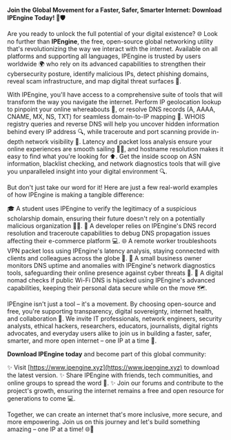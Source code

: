 **Join the Global Movement for a Faster, Safer, Smarter Internet: Download IPEngine Today! 🚀🛡️**

Are you ready to unlock the full potential of your digital existence? 🌐 Look no further than **IPEngine**, the free, open-source global networking utility that's revolutionizing the way we interact with the internet. Available on all platforms and supporting all languages, IPEngine is trusted by users worldwide 🌍 who rely on its advanced capabilities to strengthen their cybersecurity posture, identify malicious IPs, detect phishing domains, reveal scam infrastructure, and map digital threat surfaces 🔐.

With IPEngine, you'll have access to a comprehensive suite of tools that will transform the way you navigate the internet. Perform IP geolocation lookup to pinpoint your online whereabouts 📍, or resolve DNS records (A, AAAA, CNAME, MX, NS, TXT) for seamless domain-to-IP mapping 🔑. WHOIS registry queries and reverse DNS will help you uncover hidden information behind every IP address 🔍, while traceroute and port scanning provide in-depth network visibility 🔎. Latency and packet loss analysis ensure your online experiences are smooth sailing 🚣‍♀️, and hostname resolution makes it easy to find what you're looking for ⬆️. Get the inside scoop on ASN information, blacklist checking, and network diagnostics tools that will give you unparalleled insight into your digital environment 🔍.

But don't just take our word for it! Here are just a few real-world examples of how IPEngine is making a tangible difference:

🎓 A student uses IPEngine to verify the legitimacy of a suspicious scholarship domain, ensuring their future doesn't rely on a potentially malicious organization 🙅‍♂️.
🔧 A developer relies on IPEngine's DNS record resolution and traceroute capabilities to debug DNS propagation issues affecting their e-commerce platform 💻.
🌐 A remote worker troubleshoots VPN packet loss using IPEngine's latency analysis, staying connected with clients and colleagues across the globe 📡.
💼 A small business owner monitors DNS uptime and anomalies with IPEngine's network diagnostics tools, safeguarding their online presence against cyber threats 🚨.
🌟 A digital nomad checks if public Wi-Fi DNS is hijacked using IPEngine's advanced capabilities, keeping their personal data secure while on the move 🗺️.

IPEngine isn't just a tool – it's a movement. By choosing open-source and free, you're supporting transparency, digital sovereignty, internet health, and collaboration 🌈. We invite IT professionals, network engineers, security analysts, ethical hackers, researchers, educators, journalists, digital rights advocates, and everyday users alike to join us in building a faster, safer, smarter, and more open internet – one IP at a time 🔑.

**Download IPEngine today** and become part of this global community:

✨ Visit [https://www.ipengine.xyz](https://www.ipengine.xyz) to download the latest version.
✨ Share IPEngine with friends, tech communities, and online groups to spread the word 📢.
✨ Join our forums and contribute to the project's growth, ensuring the internet remains a free and open resource for generations to come 💻.

Together, we can create an internet that's more inclusive, more secure, and more empowering. Join us on this journey and let's build something amazing – one IP at a time! 🌐🚀